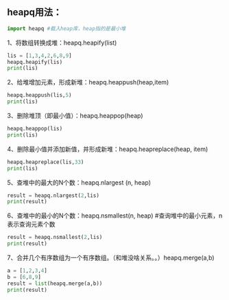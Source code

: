 ## heapq用法：

```python
import heapq #载入heap库，heap指的是最小堆
```
1、将数组转换成堆：heapq.heapify(list)

```python
lis = [1,3,4,2,6,8,9]
heapq.heapify(lis)
print(lis)

```

2、给堆增加元素，形成新堆：heapq.heappush(heap,item)

```python
heapq.heappush(lis,5)
print(lis)
```

3、删除堆顶（即最小值）：heapq.heappop(heap)

```python
heapq.heappop(lis)
print(lis)
```

4、删除最小值并添加新值，并形成新堆：heapq.heapreplace(heap, item)

```python
heapq.heapreplace(lis,33)
print(lis)
```

5、查堆中的最大的N个数：heapq.nlargest (n, heap)

```python
result = heapq.nlargest(2,lis)
print(result)
```

6、查堆中的最小的N个数：heapq.nsmallest(n, heap) #查询堆中的最小元素，n表示查询元素个数

```python
result = heapq.nsmallest(2,lis)
print(result)
```

7、合并几个有序数组为一个有序数组。（和堆没啥关系。。）heapq.merge(a,b)

```python
a = [1,2,3,4]
b = [6,8,9]
result = list(heapq.merge(a,b))
print(result)
```
